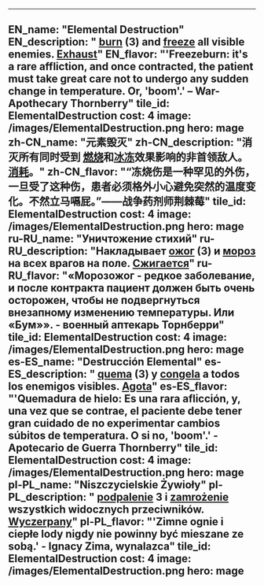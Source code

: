 ---

EN_name: "Elemental Destruction"
EN_description: " <u>burn</u> (3) and <u>freeze</u> all visible enemies. <u>Exhaust</u>"
EN_flavor: "'Freezeburn: it's a rare affliction, and once contracted, the patient must take great care not to undergo any sudden change in temperature. Or, 'boom'.' – War-Apothecary Thornberry"
tile_id: ElementalDestruction
cost: 4
image: /images/ElementalDestruction.png
hero: mage
zh-CN_name: "元素毁灭"
zh-CN_description: "消灭所有同时受到 <u>燃烧</u>和<u>冰冻</u>效果影响的非首领敌人。<u>消耗</u>。"
zh-CN_flavor: "“冻烧伤是一种罕见的外伤，一旦受了这种伤，患者必须格外小心避免突然的温度变化。不然立马嗝屁。”——战争药剂师荆棘莓"
tile_id: ElementalDestruction
cost: 4
image: /images/ElementalDestruction.png
hero: mage
ru-RU_name: "Уничтожение стихий"
ru-RU_description: "Накладывает  <u>ожог</u> (3) и <u>мороз</u> на всех врагов на поле. <u>Сжигается</u>"
ru-RU_flavor: "«Морозожог - редкое заболевание, и после контракта пациент должен быть очень осторожен, чтобы не подвергнуться внезапному изменению температуры. Или «Бум»». - военный аптекарь Торнберри"
tile_id: ElementalDestruction
cost: 4
image: /images/ElementalDestruction.png
hero: mage
es-ES_name: "Destrucción Elemental"
es-ES_description: " <u>quema</u> (3) y <u>congela</u> a todos los enemigos visibles. <u>Agota</u>"
es-ES_flavor: "'Quemadura de hielo: Es una rara aflicción, y, una vez que se contrae, el paciente debe tener gran cuidado de no experimentar cambios súbitos de temperatura. O si no, 'boom'.' - Apotecario de Guerra Thornberry"
tile_id: ElementalDestruction
cost: 4
image: /images/ElementalDestruction.png
hero: mage
pl-PL_name: "Niszczycielskie Żywioły"
pl-PL_description: " <u>podpalenie</u> 3 i <u>zamrożenie</u> wszystkich widocznych przeciwników. <u>Wyczerpany</u>"
pl-PL_flavor: "'Zimne ognie i ciepłe lody nigdy nie powinny być mieszane ze sobą.' - Ignacy Zima, wynalazca"
tile_id: ElementalDestruction
cost: 4
image: /images/ElementalDestruction.png
hero: mage
---